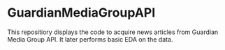 # GuardianMediaGroupAPI
This repositiory displays the code to acquire news articles from Guardian Media Group API. It later performs basic EDA on the data. 
